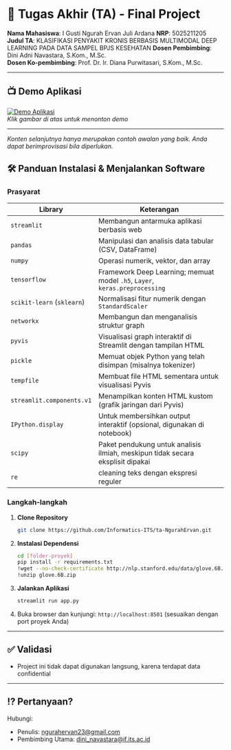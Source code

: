 # 🏁 Tugas Akhir (TA) - Final Project

**Nama Mahasiswa**: I Gusti Ngurah Ervan Juli Ardana
**NRP**: 5025211205  
**Judul TA**: KLASIFIKASI PENYAKIT KRONIS BERBASIS MULTIMODAL DEEP LEARNING PADA DATA SAMPEL BPJS KESEHATAN 
**Dosen Pembimbing**: Dini Adni Navastara, S.Kom., M.Sc.  
**Dosen Ko-pembimbing**: Prof. Dr. Ir. Diana Purwitasari, S.Kom., M.Sc.

---

## 📺 Demo Aplikasi  

[![Demo Aplikasi](https://github.com/user-attachments/assets/2ac0b3e3-4440-4cf3-a569-4a79397bb8a9)](https://youtu.be/k0ok6r54A_c)  
*Klik gambar di atas untuk menonton demo*

---

*Konten selanjutnya hanya merupakan contoh awalan yang baik. Anda dapat berimprovisasi bila diperlukan.*

## 🛠 Panduan Instalasi & Menjalankan Software  

### Prasyarat

| Library                             | Keterangan                                                                             |
| ---------------------------------- | -------------------------------------------------------------------------------------- |
| `streamlit`                        | Membangun antarmuka aplikasi berbasis web                                             |
| `pandas`                           | Manipulasi dan analisis data tabular (CSV, DataFrame)                                 |
| `numpy`                            | Operasi numerik, vektor, dan array                                                    |
| `tensorflow`                       | Framework Deep Learning; memuat model `.h5`, `Layer`, `keras.preprocessing`           |
| `scikit-learn` (`sklearn`)         | Normalisasi fitur numerik dengan `StandardScaler`                                     |
| `networkx`                         | Membangun dan menganalisis struktur graph                                             |
| `pyvis`                            | Visualisasi graph interaktif di Streamlit dengan tampilan HTML                        |
| `pickle`                           | Memuat objek Python yang telah disimpan (misalnya tokenizer)                          |
| `tempfile`                         | Membuat file HTML sementara untuk visualisasi Pyvis                                   |
| `streamlit.components.v1`         | Menampilkan konten HTML kustom (grafik jaringan dari Pyvis)                           |
| `IPython.display`                 | Untuk membersihkan output interaktif (opsional, digunakan di notebook)                |
| `scipy`                            | Paket pendukung untuk analisis ilmiah, meskipun tidak secara eksplisit dipakai        |
| `re`  | cleaning teks dengan ekspresi reguler   |

### Langkah-langkah  
1. **Clone Repository**  
   ```bash
   git clone https://github.com/Informatics-ITS/ta-NgurahErvan.git
   ```
2. **Instalasi Dependensi**
   ```bash
   cd [folder-proyek]
   pip install -r requirements.txt
   !wget --no-check-certificate http://nlp.stanford.edu/data/glove.6B.zip
   !unzip glove.6B.zip  
   ```
3. **Jalankan Aplikasi**
   ```bash
   streamlit run app.py
   ```
5. Buka browser dan kunjungi: `http://localhost:8501` (sesuaikan dengan port proyek Anda)

---
## ✅ Validasi

- Project ini tidak dapat digunakan langsung, karena terdapat data confidential

---

## ⁉️ Pertanyaan?

Hubungi:
- Penulis: ngurahervan23@gmail.com
- Pembimbing Utama: dini_navastara@if.its.ac.id
